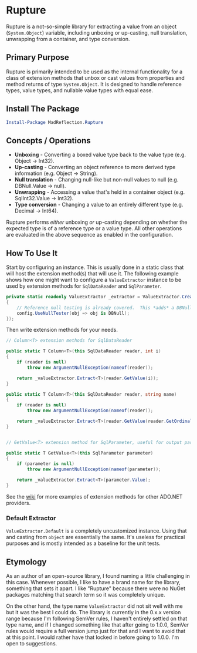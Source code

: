 # Rupture

Rupture is a not-so-simple library for extracting a value from an object (`System.Object`) variable, including unboxing or up-casting, null translation, unwrapping from a container, and type conversion.

## Primary Purpose

Rupture is primarily intended to be used as the internal functionality for a class of extension methods that unbox or cast values from properties and method returns of type `System.Object`.  It is designed to handle reference types, value types, and nullable value types with equal ease.

## Install The Package

```powershell
Install-Package MadReflection.Rupture
```

## Concepts / Operations

* **Unboxing** - Converting a boxed value type back to the value type (e.g. Object -> Int32).
* **Up-casting** - Converting an object reference to more derived type information (e.g. Object -> String).
* **Null translation** - Changing null-like but non-null values to null (e.g. DBNull.Value -> null).
* **Unwrapping** - Accessing a value that's held in a container object (e.g. SqlInt32.Value -> Int32).
* **Type conversion** - Changing a value to an entirely different type (e.g. Decimal -> Int64).

Rupture performs *either* unboxing *or* up-casting depending on whether the expected type is of a reference type or a value type.  All other operations are evaluated in the above sequence as enabled in the configuration.

## How To Use It

Start by configuring an instance.  This is usually done in a static class that will host the extension method(s) that will use it.  The following example shows how one might want to configure a `ValueExtractor` instance to be used by extension methods for `SqlDataReader` and `SqlParameter`.

```csharp
private static readonly ValueExtractor _extractor = ValueExtractor.Create(config =>
{
    // Reference null testing is already covered.  This *adds* a DBNull check on top of it.
    config.UseNullTester(obj => obj is DBNull);
});
```

Then write extension methods for your needs.

```csharp
// Column<T> extension methods for SqlDataReader

public static T Column<T>(this SqlDataReader reader, int i)
{
    if (reader is null)
        throw new ArgumentNullException(nameof(reader));

    return _valueExtractor.Extract<T>(reader.GetValue(i));
}

public static T Column<T>(this SqlDataReader reader, string name)
{
    if (reader is null)
        throw new ArgumentNullException(nameof(reader));

    return _valueExtractor.Extract<T>(reader.GetValue(reader.GetOrdinal(name)));
}


// GetValue<T> extension method for SqlParameter, useful for output parameters

public static T GetValue<T>(this SqlParameter parameter)
{
    if (parameter is null)
        throw new ArgumentNullException(nameof(parameter));

    return _valueExtractor.Extract<T>(parameter.Value);
}
```

See the [wiki](wiki) for more examples of extension methods for other ADO.NET providers.

### Default Extractor

`ValueExtractor.Default` is a completely uncustomized instance.  Using that and casting from `object` are essentially the same.  It's useless for practical purposes and is mostly intended as a baseline for the unit tests.

## Etymology

As an author of an open-source library, I found naming a little challenging in this case.  Whenever possible, I like to have a brand name for the library, something that sets it apart.  I like "Rupture" because there were no NuGet packages matching that search term so it was completely unique.

On the other hand, the type name `ValueExtractor` did not sit well with me but it was the best I could do.  The library is currently in the 0.x.x version range because I'm following SemVer rules, I haven't entirely settled on that type name, and if I changed something like that after going to 1.0.0, SemVer rules would require a full version jump just for that and I want to avoid that at this point.  I would rather have that locked in before going to 1.0.0.  I'm open to suggestions.

